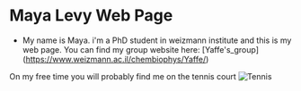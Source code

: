 # Maya Levy Web Page

* My name is Maya. i'm a PhD student in weizmann institute and this is my web page.
You can find my group website here: [Yaffe's_group] (https://www.weizmann.ac.il/chembiophys/Yaffe/)

On my free time you will probably find me on the tennis court
![Tennis]([josephine-gasser-cv83wpGtFtg-unsplash](https://en.wikipedia.org/wiki/Tennis#/media/File:2013_Australian_Open_-_Guillaume_Rufin.jpg)https://en.wikipedia.org/wiki/Tennis#/media/File:2013_Australian_Open_-_Guillaume_Rufin.jpg)

